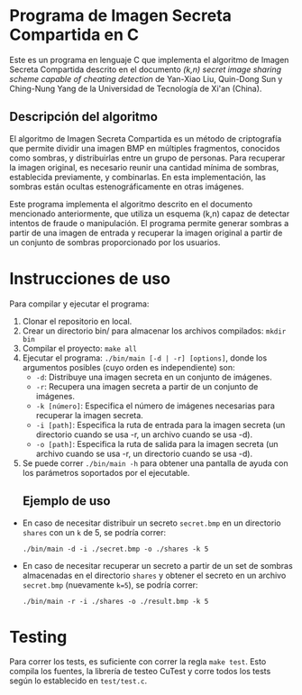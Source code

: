# Programa de Imagen Secreta Compartida en C

Este es un programa en lenguaje C que implementa el algoritmo de Imagen Secreta Compartida descrito en el documento _(k,n) secret image sharing scheme capable of cheating detection_ de Yan-Xiao Liu, Quin-Dong Sun y Ching-Nung Yang de la Universidad de Tecnología de Xi'an (China).

## Descripción del algoritmo

El algoritmo de Imagen Secreta Compartida es un método de criptografía que permite dividir una imagen BMP en múltiples fragmentos, conocidos como sombras, y distribuirlas entre un grupo de personas. Para recuperar la imagen original, es necesario reunir una cantidad mínima de sombras, establecida previamente, y combinarlas. En esta implementación, las sombras están ocultas estenográficamente en otras imágenes.

Este programa implementa el algoritmo descrito en el documento mencionado anteriormente, que utiliza un esquema (k,n) capaz de detectar intentos de fraude o manipulación. El programa permite generar sombras a partir de una imagen de entrada y recuperar la imagen original a partir de un conjunto de sombras proporcionado por los usuarios.

# Instrucciones de uso

Para compilar y ejecutar el programa:

1. Clonar el repositorio en local.
2. Crear un directorio bin/ para almacenar los archivos compilados: `mkdir bin`
3. Compilar el proyecto: `make all`
4. Ejecutar el programa: `./bin/main [-d | -r] [options]`, donde los argumentos posibles (cuyo orden es independiente) son:
   - `-d`: Distribuye una imagen secreta en un conjunto de imágenes.
   - `-r`: Recupera una imagen secreta a partir de un conjunto de imágenes.
   - `-k [número]`: Especifica el número de imágenes necesarias para recuperar la imagen secreta.
   - `-i [path]`: Especifica la ruta de entrada para la imagen secreta (un directorio cuando se usa -r, un archivo cuando se usa -d).
   - `-o [path]`: Especifica la ruta de salida para la imagen secreta (un archivo cuando se usa -r, un directorio cuando se usa -d).
5. Se puede correr `./bin/main -h` para obtener una pantalla de ayuda con los parámetros soportados por el ejecutable.
   ## Ejemplo de uso

- En caso de necesitar distribuir un secreto `secret.bmp` en un directorio `shares` con un `k` de 5, se podría correr:
  ```
  ./bin/main -d -i ./secret.bmp -o ./shares -k 5
  ```
- En caso de necesitar recuperar un secreto a partir de un set de sombras almacenadas en el directorio `shares` y obtener el secreto en un archivo `secret.bmp` (nuevamente `k=5`), se podría correr:

  ```
  ./bin/main -r -i ./shares -o ./result.bmp -k 5
  ```

# Testing

Para correr los tests, es suficiente con correr la regla `make test`. Esto compila los fuentes, la librería de testeo CuTest y corre todos los tests según lo establecido en `test/test.c`.
